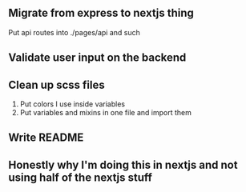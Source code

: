 ## Migrate from express to nextjs thing 
Put api routes into ./pages/api and such

## Validate user input on the backend

## Clean up scss files
1. Put colors I use inside variables
2. Put variables and mixins in one file and import them

## Write README

## Honestly why I'm doing this in nextjs and not using half of the nextjs stuff
